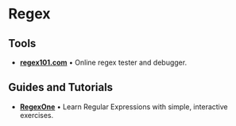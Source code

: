 # Regex

## Tools

- **[regex101.com](https://regex101.com/)** • Online regex tester and debugger.

## Guides and Tutorials

- **[RegexOne](https://regexone.com/)** • Learn Regular Expressions with simple, interactive exercises.
